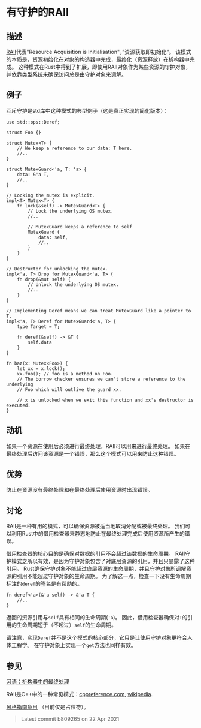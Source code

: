 # 有守护的RAII

## 描述

[RAII][wikipedia]代表"Resource Acquisition is Initialisation"，”资源获取即初始化“。
该模式的本质是，资源初始化在对象的构造器中完成，最终化（资源释放）在析构器中完成。
这种模式在Rust中得到了扩展，即使用RAII对象作为某些资源的守护对象，并依靠类型系统来确保访问总是由守护对象来调解。

## 例子

互斥守护是std库中这种模式的典型例子（这是真正实现的简化版本）：

```rust,ignore
use std::ops::Deref;

struct Foo {}

struct Mutex<T> {
    // We keep a reference to our data: T here.
    //..
}

struct MutexGuard<'a, T: 'a> {
    data: &'a T,
    //..
}

// Locking the mutex is explicit.
impl<T> Mutex<T> {
    fn lock(&self) -> MutexGuard<T> {
        // Lock the underlying OS mutex.
        //..

        // MutexGuard keeps a reference to self
        MutexGuard {
            data: self,
            //..
        }
    }
}

// Destructor for unlocking the mutex.
impl<'a, T> Drop for MutexGuard<'a, T> {
    fn drop(&mut self) {
        // Unlock the underlying OS mutex.
        //..
    }
}

// Implementing Deref means we can treat MutexGuard like a pointer to T.
impl<'a, T> Deref for MutexGuard<'a, T> {
    type Target = T;

    fn deref(&self) -> &T {
        self.data
    }
}

fn baz(x: Mutex<Foo>) {
    let xx = x.lock();
    xx.foo(); // foo is a method on Foo.
    // The borrow checker ensures we can't store a reference to the underlying
    // Foo which will outlive the guard xx.

    // x is unlocked when we exit this function and xx's destructor is executed.
}
```

## 动机

如果一个资源在使用后必须进行最终处理，RAII可以用来进行最终处理。
如果在最终处理后访问该资源是一个错误，那么这个模式可以用来防止这种错误。

## 优势

防止在资源没有最终处理和在最终处理后使用资源时出现错误。

## 讨论

RAII是一种有用的模式，可以确保资源被适当地取消分配或被最终处理。
我们可以利用Rust中的借用检查器来静态地防止在最终处理完成后使用资源所产生的错误。

借用检查器的核心目的是确保对数据的引用不会超过该数据的生命周期。
RAII守护模式之所以有效，是因为守护对象包含了对底层资源的引用，并且只暴露了这种引用。
Rust确保守护对象不能超过底层资源的生命周期，并且守护对象所调解资源的引用不能超过守护对象的生命周期。
为了解这一点，检查一下没有生命周期标注的`deref`的签名是有帮助的。

```rust,ignore
fn deref<'a>(&'a self) -> &'a T {
    //..
}
```

返回的资源引用与`self`具有相同的生命周期(`'a`)。
因此，借用检查器确保对`T`的引用的生命周期短于（不超过）`self`的生命周期。

请注意，实现`Deref`并不是这个模式的核心部分，它只是让使用守护对象更符合人体工程学。
在守护对象上实现一个`get`方法也同样有效。

## 参见

[习语：析构器中的最终处理](../../idioms/dtor-finally.md)

RAII是C++中的一种常见模式：[cppreference.com](http://en.cppreference.com/w/cpp/language/raii),
[wikipedia][wikipedia].

[wikipedia]: https://en.wikipedia.org/wiki/Resource_Acquisition_Is_Initialization

[风格指南条目](https://doc.rust-lang.org/1.0.0/style/ownership/raii.html)
（目前仅是占位符）。

> Latest commit b809265 on 22 Apr 2021